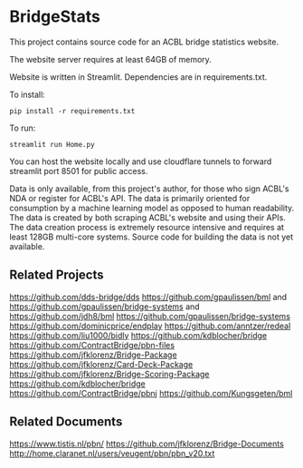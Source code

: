 # BridgeStats

This project contains source code for an ACBL bridge statistics website. 

The website server requires at least 64GB of memory.

Website is written in Streamlit. Dependencies are in requirements.txt.

To install:

`pip install -r requirements.txt`

To run:

`streamlit run Home.py`

You can host the website locally and use cloudflare tunnels to forward streamlit port 8501 for public access.

Data is only available, from this project's author, for those who sign ACBL's NDA or register for ACBL's API. The data is primarily oriented for consumption by a machine learning model as opposed to human readability. The data is created by both scraping ACBL's website and using their APIs. The data creation process is extremely resource intensive and requires at least 128GB multi-core systems. Source code for building the data is not yet available.

## Related Projects
https://github.com/dds-bridge/dds
https://github.com/gpaulissen/bml and https://github.com/gpaulissen/bridge-systems and https://github.com/jdh8/bml
https://github.com/gpaulissen/bridge-systems
https://github.com/dominicprice/endplay
https://github.com/anntzer/redeal
https://github.com/liu1000/bidly
https://github.com/kdblocher/bridge
https://github.com/ContractBridge/pbn-files
https://github.com/jfklorenz/Bridge-Package
https://github.com/jfklorenz/Card-Deck-Package
https://github.com/jfklorenz/Bridge-Scoring-Package
https://github.com/kdblocher/bridge
https://github.com/ContractBridge/pbnj
https://github.com/Kungsgeten/bml

## Related Documents
https://www.tistis.nl/pbn/
https://github.com/jfklorenz/Bridge-Documents
http://home.claranet.nl/users/veugent/pbn/pbn_v20.txt
